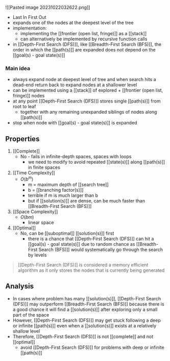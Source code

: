 ![[Pasted image 20231022032622.png]]
- Last In First Out
- expands one of the nodes at the deepest level of the tree
- implementation:
    - implementing the [[frontier (open list, fringe)]] as a [[stack]]
    - can alternatively be implemented by recursive function calls
- in [[Depth-First Search (DFS)]], like [[Breadth-First Search (BFS)]], the order in which the [[path(s)]] are expanded does not depend on the [[goal(s) - goal state(s)]]

### Main idea
- always expand node at deepest level of tree and when search hits a dead-end return back to expand nodes at a shallower level
- can be implemented using a [[stack]] of explored + [[frontier (open list, fringe)]] nodes
- at any point [[Depth-First Search (DFS)]] stores single [[path(s)]] from root to leaf
    - together with any remaining unexpanded siblings of nodes along [[path(s)]]
- stop when node with [[goal(s) - goal state(s)]] is expanded

## Properties
1. [[Complete]]
    - No - fails in infinite-depth spaces, spaces with loops
        - we need to modify to avoid repeated [[state(s)]] along [[path(s)]] in finite spaces
2. [[Time Complexity]]
    - $O(b^m)$
	    - m = maximum depth of [[search tree]]
	    - b = [[branching factor(s)]]
        - terrible if m is much larger than b
        - but if [[solution(s)]] are dense, can be much faster than [[Breadth-First Search (BFS)]]
3. [[Space Complexity]]
    - $O(bm)$
	    - linear space
4. [[Optimal]]
    - No, can be [[suboptimal]] [[solution(s)]] first
	    - there is a chance that [[Depth-First Search (DFS)]] can hit a [[goal(s) - goal state(s)]] due to random chance as [[Breadth-First Search (BFS)]] would systematically go through the search by levels

>[[Depth-First Search (DFS)]] is considered a memory efficient algorithm as it only stores the nodes that is currently being generated

## Analysis
- In cases where problem has many [[solution(s)]], [[Depth-First Search (DFS)]] may outperform [[Breadth-First Search (BFS)]] because there is a good chance it will find a [[solution(s)]] after exploring only a small part of the space
- However, [[Depth-First Search (DFS)]] may get stuck following a deep or infinite [[path(s)]] even when a [[solution(s)]] exists at a relatively shallow level
- Therefore, [[Depth-First Search (DFS)]] is not [[complete]] and not [[optimal]]
    - avoid [[Depth-First Search (DFS)]] for problems with deep or infinite [[path(s)]]